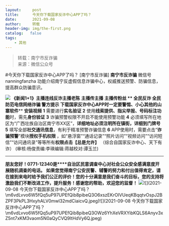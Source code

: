 ```yaml
---
layout:     post
title:      今天你下载国家反诈中心APP了吗？
date:       2021-09-08
author:     转载
header-img: img/the-first.png
catalog:   false
tags:
    - 其他
---
```


<blockquote><p>转载：南宁市反诈骗<br>
来源：微信公众号</p></blockquote>

#今天你下载国家反诈中心APP了吗？
[南宁市反诈骗]
**南宁市反诈骗**
微信号nanningfanzha
功能介绍南宁反虚假信息诈骗中心，权威推送预警、防骗信息，提高群众防骗意识。

![]({{site.baseurl}}/postimg/m6vdLvvo6W5iaqtFlbC2aKtxz0cgAUufMCLNZjTFq3atj7KNzA5jndiaFCUL151ExlvRyBicqsE2ibqpx1OibZrS54A.gif)
**《新闻1+1》主播连线反诈主播老陈**
**主播传主播**
**主播传粉丝
**
**全民反诈**
**全民防范电信网络诈骗**
**警方提示**
下载国家反诈中心APP时一定要警惕、小心其他的山寨软件****
**安装视频**
**1**
需要进行**实名验证**
**2**
使用**线索提供、指尖举报、号码标注功能**时，需先**身份验证**
**3**
诈骗预警权限不开启不能使用预警功能
**4**
必须填写所在地区为“广西壮族自治区南宁市XX区”，**详细地址必须注明所在镇街，详细到门牌号**
**5**
填写全部**社交通讯信息**，有利于精准预警诈骗信息
**6**
APP使用时，需要点击“**诈骗预警**”模块**授权手机权限**
，如“悬浮窗”“通话记录”“照片访问”“视频访问”“访问短信”“访问通讯录”等等所有**权限点击【总是允许】**
（综合自国家反诈中心、天下有诈）
(审核:杨俊责编:李瑛编辑:蒋越校对:谭玉兰)
***
**朋友您好！0771-12340是****自治区民意调查中心对社会公众安全感满意度开展随机调查的电话。**
**如果您觉得南宁公安民警、辅警的努力和付出值得肯定，请在接到来电时给予我们公正的评价！您的十分满意是我们奋斗的目标，您的支持将激励我们不断改进工作，提升服务！感谢您的帮助，欢迎您的监督！**
![]({{site.baseurl}}/postimg/m6vdLvvo6W5fQq5uP97UPEfQib8pibeQ3OIeVDxD23H3A2hshm9VPKwY5lU5bLvcdcrPes5XplD3ibsbDFZwyKDqA.jpeg)![](2021-09-08
今天你下载国家反诈中心APP了吗？\\m6vdLvvo6W5fQq5uP97UPEfQib8pibeQ3O6xszEKrOIVUeqKBqqtvOspJ2BZPF3PkPL3HxyhALV0mwl32mdCiaicvQ.jpeg)![](2021-09-08
今天你下载国家反诈中心APP了吗？\\m6vdLvvo6W5fQq5uP97UPEfQib8pibeQ3OWz6YhXeVRXYibKQLS6Anyv3xZ5nt7xKM3vaom5N0aQyCVQ9ltHdVy6Q.jpeg)
